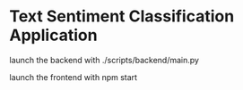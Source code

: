 # Text Sentiment Classification Application

launch the backend with ./scripts/backend/main.py

launch the frontend with npm start